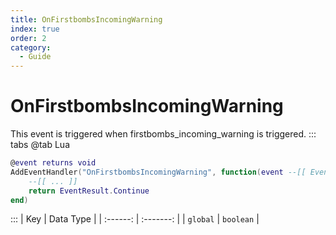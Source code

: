 ```yaml
---
title: OnFirstbombsIncomingWarning
index: true
order: 2
category:
  - Guide
---
```


# OnFirstbombsIncomingWarning
This event is triggered when firstbombs_incoming_warning is triggered.
::: tabs
@tab Lua
```lua
@event returns void
AddEventHandler("OnFirstbombsIncomingWarning", function(event --[[ Event ]])
    --[[ ... ]]
    return EventResult.Continue
end)
```

:::
|    Key   | Data Type |
| :------: | :-------: |
| `global` | `boolean` |